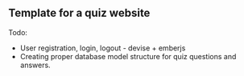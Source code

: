 ## Template for a quiz website

Todo:
- User registration, login, logout - devise + emberjs
- Creating proper database model structure for quiz questions and answers.
